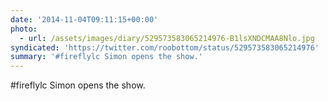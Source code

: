 ```yaml
---
date: '2014-11-04T09:11:15+00:00'
photo:
  - url: /assets/images/diary/529573583065214976-B1lsXNDCMAA8Nlo.jpg
syndicated: 'https://twitter.com/roobottom/status/529573583065214976'
summary: '#fireflylc Simon opens the show.'
---
```

#fireflylc Simon opens the show. 
